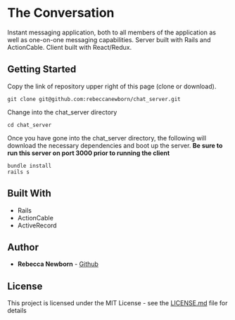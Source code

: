 # The Conversation

Instant messaging application, both to all members of the application as well as one-on-one messaging capabilities. Server built with Rails and ActionCable. Client built with React/Redux.

## Getting Started

Copy the link of repository upper right of this page (clone or download).

```
git clone git@github.com:rebeccanewborn/chat_server.git
```

Change into the chat_server directory

```
cd chat_server
```

Once you have gone into the chat_server directory, the following will download the necessary dependencies and boot up the server.
**Be sure to run this server on port 3000 prior to running the client**

```
bundle install
rails s
```

## Built With

* Rails
* ActionCable
* ActiveRecord

## Author

* **Rebecca Newborn** - [Github](https://github.com/rebeccanewborn)

## License

This project is licensed under the MIT License - see the [LICENSE.md](LICENSE.md) file for details

